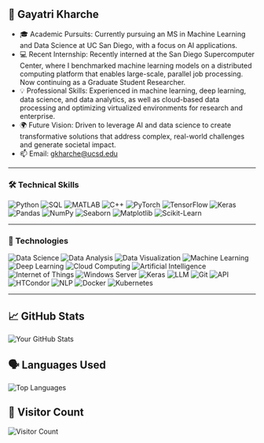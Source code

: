 ## 🌟 Gayatri Kharche

- 🎓 Academic Pursuits: Currently pursuing an MS in Machine Learning and Data Science at UC San Diego, with a focus on AI applications.
- 💻 Recent Internship: Recently interned at the San Diego Supercomputer Center, where I benchmarked machine learning models on a distributed computing platform that enables large-scale, parallel job processing. Now continuing as a Graduate Student Researcher.
- 💡 Professional Skills: Experienced in machine learning, deep learning, data science, and data analytics, as well as cloud-based data processing and optimizing virtualized environments for research and enterprise.
- 🌍 Future Vision: Driven to leverage AI and data science to create transformative solutions that address complex, real-world challenges and generate societal impact.
- 📫 Email: gkharche@ucsd.edu

---

### 🛠️ Technical Skills

![Python](https://img.shields.io/badge/-Python-3776AB?logo=python&logoColor=white&style=flat)
![SQL](https://img.shields.io/badge/-SQL-4479A1?logo=sqlite&logoColor=white&style=flat)
![MATLAB](https://img.shields.io/badge/-MATLAB-EAB8B8?logo=matlab&logoColor=black&style=flat)
![C++](https://img.shields.io/badge/-C++-00599C?logo=cplusplus&logoColor=white&style=flat)
![PyTorch](https://img.shields.io/badge/-PyTorch-EE4C2C?logo=pytorch&logoColor=white&style=flat)
![TensorFlow](https://img.shields.io/badge/-TensorFlow-FF6F20?logo=tensorflow&logoColor=white&style=flat)
![Keras](https://img.shields.io/badge/-Keras-D00000?logo=keras&logoColor=white&style=flat)
![Pandas](https://img.shields.io/badge/-Pandas-150458?logo=pandas&logoColor=white&style=flat)
![NumPy](https://img.shields.io/badge/-NumPy-013243?logo=numpy&logoColor=white&style=flat)
![Seaborn](https://img.shields.io/badge/-Seaborn-30B8C8?logo=seaborn&logoColor=white&style=flat)
![Matplotlib](https://img.shields.io/badge/-Matplotlib-003D5B?logo=matplotlib&logoColor=white&style=flat)
![Scikit-Learn](https://img.shields.io/badge/-Scikit--Learn-F7931E?logo=scikit-learn&logoColor=white&style=flat)

---

### 🔧 Technologies

![Data Science](https://img.shields.io/badge/-Data%20Science-00BFFF?style=flat&logo=datastudio&logoColor=white)
![Data Analysis](https://img.shields.io/badge/-Data%20Analysis-3A9B5A?style=flat&logo=tableau&logoColor=white)
![Data Visualization](https://img.shields.io/badge/-Data%20Visualization-FF6347?style=flat&logo=chart.js&logoColor=white)
![Machine Learning](https://img.shields.io/badge/-Machine%20Learning-FFCE00?style=flat&logo=google-cloud&logoColor=black)
![Deep Learning](https://img.shields.io/badge/-Deep%20Learning-FF6F20?style=flat&logo=tensorflow&logoColor=white)
![Cloud Computing](https://img.shields.io/badge/-Cloud%20Computing-00C3E6?style=flat&logo=aws&logoColor=white)
![Artificial Intelligence](https://img.shields.io/badge/-Artificial%20Intelligence-007ACC?style=flat&logo=azure&logoColor=white)
![Internet of Things](https://img.shields.io/badge/-IoT-008CBA?style=flat&logo=iot&logoColor=white)
![Windows Server](https://img.shields.io/badge/-Windows%20Server-0078D4?style=flat&logo=microsoft&logoColor=white)
![Keras](https://img.shields.io/badge/-Keras-D00000?logo=keras&logoColor=white&style=flat)
![LLM](https://img.shields.io/badge/-LLM-FFA500?style=flat&logo=language&logoColor=white)
![Git](https://img.shields.io/badge/-Git-F05032?logo=git&logoColor=white&style=flat)
![API](https://img.shields.io/badge/-API-4A90E2?logo=api&logoColor=white&style=flat)
![HTCondor](https://img.shields.io/badge/-HTCondor-0066CC?logo=htcondor&logoColor=white&style=flat)
![NLP](https://img.shields.io/badge/-NLP-8FBBE3?logo=nlp&logoColor=white&style=flat)
![Docker](https://img.shields.io/badge/-Docker-2496ED?logo=docker&logoColor=white&style=flat)
![Kubernetes](https://img.shields.io/badge/-Kubernetes-326CE5?logo=kubernetes&logoColor=white&style=flat)

---

## 📈 GitHub Stats

![Your GitHub Stats](https://github-readme-stats.vercel.app/api?username=gayatrikharche&show_icons=true&hide_title=true&count_private=true&theme=radical)

## 🗣️ Languages Used

![Top Languages](https://github-readme-stats.vercel.app/api/top-langs/?username=gayatrikharche&layout=compact&theme=radical)

## 👥 Visitor Count

![Visitor Count](https://profile-counter.glitch.me/gayatrikharche/count.svg)

